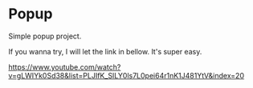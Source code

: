 # Popup

Simple popup project.

If you wanna try, I will let the link in bellow. It's super easy.

https://www.youtube.com/watch?v=gLWIYk0Sd38&list=PLJIfK_SILY0ls7L0pei64r1nK1J481YtV&index=20
